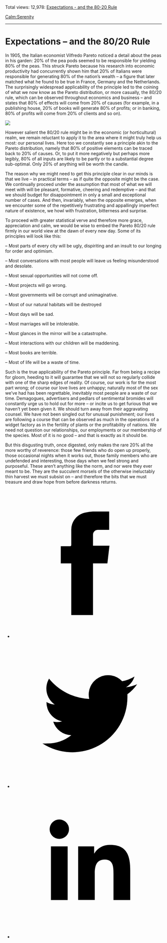 Total views: 12,978: [Expectations - and the 80-20 Rule](https://www.theschooloflife.com/thebookoflife/expectations-and-the-80-20-rule/)

[Calm:](https://www.theschooloflife.com/thebookoflife/category/calm/)[Serenity](https://www.theschooloflife.com/thebookoflife/category/calm/serenity/)

* * *

# Expectations – and the 80/20 Rule
<style>
						.alignnone {
  display: block;
  margin-left: auto;
  margin-right: auto;
  align: center:
}

.addtoany_share_save_container {
display:none;
}

.wp-block-image {
		display: block;
  margin-left: auto;
  margin-right: auto;
  width: 50%;
}

.aligncenter {
display: block;
  margin-left: auto;
  margin-right: auto;
  align: center:
}

@media only screen and (max-width: 500px) {
  .wp-block-image {
		display: block;
  margin-left: auto;
  margin-right: auto;
  width: 100%;
} }

h1 {max-width: 600px !important;
}
.s18-single-post .content-area .site-main article .post-cat-header-display + .old-wrapper p {
    font-size: 1.200em
}
						</style>

In 1905, the Italian economist Vilfredo Pareto noticed a detail about the peas in his garden: 20% of the pea pods seemed to be responsible for yielding 80% of the peas. This struck Pareto because his research into economic productivity had concurrently shown him that 20% of Italians were responsible for generating 80% of the nation’s wealth – a figure that later matched what he found to be true in France, Germany and the Netherlands. The surprisingly widespread applicability of the principle led to the coining of what we now know as the Pareto distribution, or more casually, the 80/20 rule, which can be observed throughout economics and business – and states that 80% of effects will come from 20% of causes (for example, in a publishing house, 20% of books will generate 80% of profits; or in banking, 80% of profits will come from 20% of clients and so on).

![](https://www.theschooloflife.com/thebookoflife/wp-content/uploads/2019/05/Doperwt_rijserwt_bloemen_Pisum_sativum-983x1024.jpg)

However salient the 80/20 rule might be in the economic (or horticultural) realm, we remain reluctant to apply it to the area where it might truly help us most: our personal lives. Here too we constantly see a principle akin to the Pareto distribution, namely that 80% of positive elements can be traced back to 20% of causes. Or, to put it more negatively but perhaps more legibly, 80% of all inputs are likely to be partly or to a substantial degree sub-optimal. Only 20% of anything will be worth the candle.

The reason why we might need to get this principle clear in our minds is that we live – in practical terms – as if quite the opposite might be the case. We continually proceed under the assumption that most of what we will meet with will be pleasant, formative, cheering and redemptive – and that we should budget for disappointment in only a small and exceptional number of cases. And then, invariably, when the opposite emerges, when we encounter some of the repetitively frustrating and appallingly imperfect nature of existence, we howl with frustration, bitterness and surprise.

To proceed with greater statistical verve and therefore more grace, appreciation and calm, we would be wise to embed the Pareto 80/20 rule firmly in our world view at the dawn of every new day. Some of its principles will look like this:

– Most parts of every city will be ugly, dispiriting and an insult to our longing for order and optimism.

– Most conversations with most people will leave us feeling misunderstood and desolate.

– Most sexual opportunities will not come off.

– Most projects will go wrong.

– Most governments will be corrupt and unimaginative.

– Most of our natural habitats will be destroyed

– Most days will be sad.

– Most marriages will be intolerable.

– Most glances in the mirror will be a catastrophe.

– Most interactions with our children will be maddening.

– Most books are terrible.

– Most of life will be a waste of time.

Such is the true applicability of the Pareto principle. Far from being a recipe for gloom, heeding to it will guarantee that we will not so regularly collide with one of the sharp edges of reality. Of course, our work is for the most part wrong; of course our love lives are unhappy; naturally most of the sex we’ve had has been regrettable, inevitably most people are a waste of our time. Demagogues, advertisers and pedlars of sentimental bromides will constantly urge us to hold out for more – or incite us to get furious that we haven’t yet been given it. We should turn away from their aggravating counsel. We have not been singled out for unusual punishment; our lives are following a course that can be observed as much in the operations of a widget factory as in the fertility of plants or the profitability of nations. We need not question our relationships, our employments or our membership of the species. Most of it is no good – and that is exactly as it should be.

But this disgusting truth, once digested, only makes the rare 20% all the more worthy of reverence: those few friends who do open up properly, those occasional nights when it works out, those family members who are undefended and interesting, those days when we feel strong and purposeful. These aren’t anything like the norm, and nor were they ever meant to be. They are the succulent morsels of the otherwise ineluctably thin harvest we must subsist on – and therefore the bits that we must treasure and draw hope from before darkness returns.

<style>
    .iframe-class { display: block !important; }
</style>

- [<svg xmlns="http://www.w3.org/2000/svg" viewbox="0 0 26 26"><title>Facebook</title>
                    <g>
                        <path d="M8.38,10H9.92c.2,0,.29,0,.29-.28,0-.82,0-1.64,0-2.46a3.05,3.05,0,0,1,2.57-3.15A7.22,7.22,0,0,1,14,3.95c.86,0,1.71,0,2.57,0h.25v3.2h-2A.85.85,0,0,0,14,8c0,.62,0,1.24,0,1.91h2.87L16.51,13H14v9H10.21V13H8.38Z"></path>
                    </g>
                </svg>](http://www.facebook.com/sharer/sharer.php?u=https://www.theschooloflife.com/thebookoflife/expectations-and-the-80-20-rule/)
- [<svg xmlns="http://www.w3.org/2000/svg" viewbox="0 0 26 26"><title>Twitter</title>
                    <path d="M21.69,7.9a6.75,6.75,0,0,1-1.94.53,3.39,3.39,0,0,0,1.48-1.87,6.76,6.76,0,0,1-2.14.82,3.38,3.38,0,0,0-5.75,3.08,9.59,9.59,0,0,1-7-3.53,3.38,3.38,0,0,0,1,4.51A3.36,3.36,0,0,1,5.89,11v0A3.38,3.38,0,0,0,8.6,14.37a3.39,3.39,0,0,1-1.53.06,3.38,3.38,0,0,0,3.15,2.35A6.78,6.78,0,0,1,6,18.22a6.87,6.87,0,0,1-.81,0A9.6,9.6,0,0,0,20,10.08q0-.22,0-.44A6.86,6.86,0,0,0,21.69,7.9Z"></path>
                </svg>](http://twitter.com/share?url=https://www.theschooloflife.com/thebookoflife/expectations-and-the-80-20-rule/&text=&via=theschooloflife)
- [<svg xmlns="http://www.w3.org/2000/svg" viewbox="0 0 26 26"><title>LinkedIn</title>
<path class="cls-2" d="M6.67,10H9.58v9.36H6.67ZM8.13,5.32A1.69,1.69,0,1,1,6.44,7,1.69,1.69,0,0,1,8.13,5.32"></path><path class="cls-2" d="M11.41,10H14.2v1.28h0A3.06,3.06,0,0,1,17,9.75c2.95,0,3.49,1.94,3.49,4.46v5.14H17.57V14.79c0-1.09,0-2.48-1.51-2.48s-1.75,1.18-1.75,2.4v4.63H11.41Z"></path></svg>](https://www.linkedin.com/shareArticle?mini=true&url=https://www.theschooloflife.com/thebookoflife/expectations-and-the-80-20-rule/)
